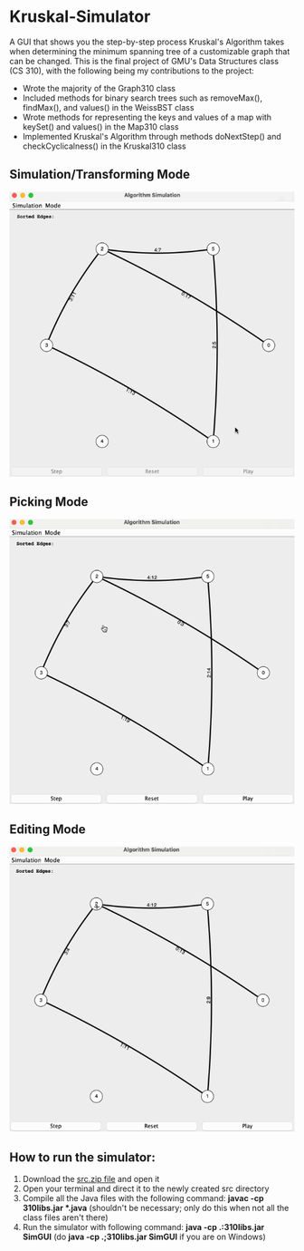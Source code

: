 # Kruskal-Simulator

A GUI that shows you the step-by-step process Kruskal's Algorithm takes when determining the minimum spanning tree of a customizable graph that can be changed. This is the final project of GMU's Data Structures class (CS 310), with the following being my contributions to the project:
* Wrote the majority of the Graph310 class
* Included methods for binary search trees such as removeMax(), findMax(), and values() in the WeissBST class
* Wrote methods for representing the keys and values of a map with keySet() and values() in the Map310 class
* Implemented Kruskal's Algorithm through methods doNextStep() and checkCyclicalness() in the Kruskal310 class

## Simulation/Transforming Mode
<img src='Kruskal Algorithm Demo Gif Simulation Mode.gif' title='Simulation Mode' width='' alt='Simulation Mode' />

## Picking Mode
<img src='Kruskal Algorithm Demo Gif Picking Mode.gif' title='Picking Mode' width='' alt='Picking Mode' />

## Editing Mode
<img src='Kruskal Algorithm Demo Gif Editing Mode.gif' title='Editing Mode' width='' alt='Editing Mode' />

## How to run the simulator:
1. Download the [src.zip file](src.zip) and open it
2. Open your terminal and direct it to the newly created src directory
3. Compile all the Java files with the following command: <strong>javac -cp 310libs.jar *.java</strong> (shouldn't be necessary; only do this when not all the class files aren't there)
4. Run the simulator with following command: <strong>java -cp .:310libs.jar SimGUI</strong> (do <strong>java -cp .;310libs.jar SimGUI</strong> if you are on Windows)



